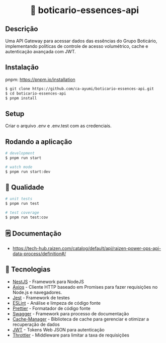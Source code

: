 <h1 align="center">🧴 boticario-essences-api </h1>

## Descrição

Uma API Gateway para acessar dados das essências do Grupo Boticário, implementando políticas de controle de acesso volumétrico, cache e autenticação avançada com JWT.

## Instalação

pnpm: https://pnpm.io/installation

```bash
$ git clone https://github.com/ca-ayumi/boticario-essences-api.git
$ cd boticario-essences-api
$ pnpm install
```

## Setup

Criar o arquivo .env e .env.test com as credenciais.

## Rodando a aplicação

```bash
# development
$ pnpm run start

# watch mode
$ pnpm run start:dev

```

## 📝 Qualidade

```bash
# unit tests
$ pnpm run test

# test coverage
$ pnpm run test:cov
```

## 🗒️ Documentação

- https://tech-hub.raizen.com/catalog/default/api/raizen-power-ops-api-data-process/definition#/

## 📌 Tecnologias

- [NestJS](https://nestjs.com/) - Framework para NodeJS
- [Axios](https://axios-http.com/ptbr/docs/intro) - Cliente HTTP baseado em Promises para fazer requisições no Node.js e navegadores.
- [Jest](https://jestjs.io/pt-BR/) - Framework de testes
- [ESLint](https://eslint.org/) - Análise e limpeza de código fonte
- [Prettier](https://prettier.io/) - Formatador de código fonte
- [Swagger](https://swagger.io/) - Framework para processo de documentação
- [Cache-Manager](https://docs.nestjs.com/techniques/caching) - Biblioteca de cache para gerenciar e otimizar a recuperação de dados
- [JWT](https://jwt.io/) - Tokens Web JSON para autenticação
- [Throttler](https://docs.nestjs.com/security/rate-limiting) - Middleware para limitar a taxa de requisições